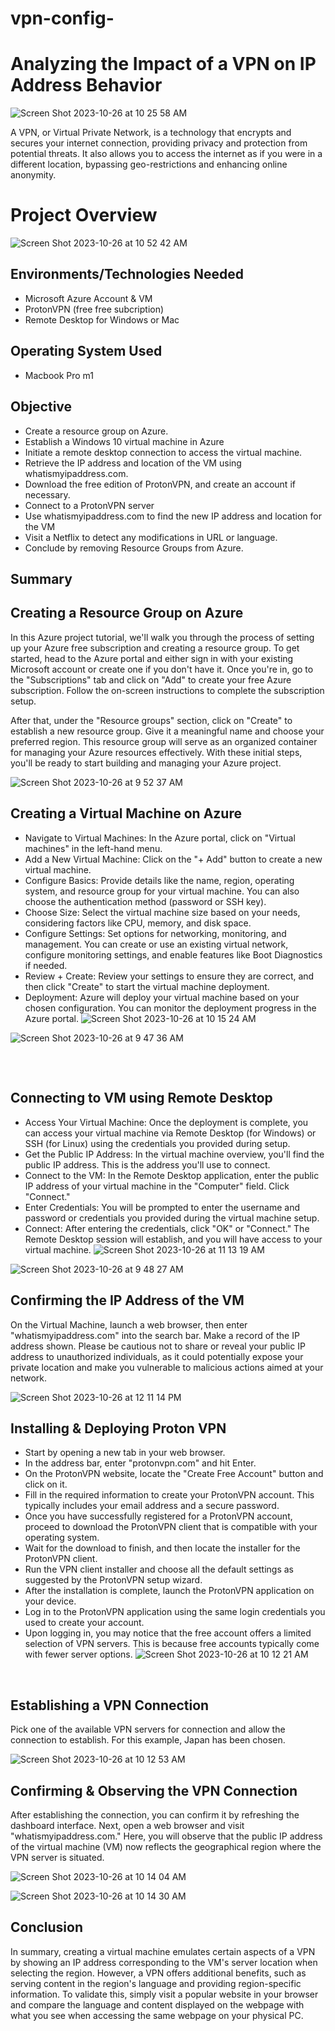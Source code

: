 # vpn-config-
<h1>Analyzing the Impact of a VPN on IP Address Behavior</h1>

![Screen Shot 2023-10-26 at 10 25 58 AM](https://github.com/Courela23/vpn-config/assets/136120929/92abb410-7d7b-4c51-b7a7-ee531e5e9d33)

A VPN, or Virtual Private Network, is a technology that encrypts and secures your internet connection, providing privacy and protection from potential threats. It also allows you to access the internet as if you were in a different location, bypassing geo-restrictions and enhancing online anonymity.

</p>

<h1>Project Overview</h1>

![Screen Shot 2023-10-26 at 10 52 42 AM](https://github.com/Courela23/vpn-config/assets/136120929/e4f54715-d145-47c9-b30c-4b6ba8c3df7c)


<h2>Environments/Technologies Needed</h2>

- Microsoft Azure Account & VM
- ProtonVPN (free free subcription)
-	Remote Desktop for Windows or Mac

<h2>Operating System Used </h2>

- Macbook Pro m1

<h2>Objective</h2>

- Create a resource group on Azure.
-	Establish a Windows 10 virtual machine in Azure
-	Initiate a remote desktop connection to access the virtual machine.
-	Retrieve the IP address and location of the VM using whatismyipaddress.com.
-	Download the free edition of ProtonVPN, and create an account if necessary.
-	Connect to a ProtonVPN server
-	Use whatismyipaddress.com to find the new IP address and location for the VM
-	Visit a Netflix to detect any modifications in URL or language.
-	Conclude by removing Resource Groups from Azure.

<h2>Summary</h2>

<p>
</p>
<p>
<h2>Creating a Resource Group on Azure</h2>
In this Azure project tutorial, we'll walk you through the process of setting up your Azure free subscription and creating a resource group. To get started, head to the Azure portal and either sign in with your existing Microsoft account or create one if you don't have it. Once you're in, go to the "Subscriptions" tab and click on "Add" to create your free Azure subscription. Follow the on-screen instructions to complete the subscription setup.

After that, under the "Resource groups" section, click on "Create" to establish a new resource group. Give it a meaningful name and choose your preferred region. This resource group will serve as an organized container for managing your Azure resources effectively. With these initial steps, you'll be ready to start building and managing your Azure project. 
 
![Screen Shot 2023-10-26 at 9 52 37 AM](https://github.com/Courela23/vpn-config/assets/136120929/3303eff0-46e7-4467-a2a5-d896abb27056)

<p>


<h2>Creating a Virtual Machine on Azure</h2>

- Navigate to Virtual Machines: In the Azure portal, click on "Virtual machines" in the left-hand menu.
-	Add a New Virtual Machine: Click on the "+ Add" button to create a new virtual machine.
-	Configure Basics: Provide details like the name, region, operating system, and resource group for your virtual machine. You can also choose the authentication method (password or SSH key).
-	Choose Size: Select the virtual machine size based on your needs, considering factors like CPU, memory, and disk space.
-	Configure Settings: Set options for networking, monitoring, and management. You can create or use an existing virtual network, configure monitoring settings, and enable features like Boot Diagnostics if needed.
-	Review + Create: Review your settings to ensure they are correct, and then click "Create" to start the virtual machine deployment.
-	Deployment: Azure will deploy your virtual machine based on your chosen configuration. You can monitor the deployment progress in the Azure portal.
![Screen Shot 2023-10-26 at 10 15 24 AM](https://github.com/Courela23/vpn-config/assets/136120929/bfd44264-cf0c-4452-ae94-e9b40b2b0532)

![Screen Shot 2023-10-26 at 9 47 36 AM](https://github.com/Courela23/vpn-config/assets/136120929/da173a28-0d2a-43ca-a81b-e5b1333b2c17)

<h2></h2>
<p>
 
</p>

<p>

<br />

<p>
<h2>Connecting to VM using Remote Desktop</h2>
 
-	Access Your Virtual Machine: Once the deployment is complete, you can access your virtual machine via Remote Desktop (for Windows) or SSH (for Linux) using the credentials you provided during setup.
-	Get the Public IP Address: In the virtual machine overview, you'll find the public IP address. This is the address you'll use to connect.
-	Connect to the VM: In the Remote Desktop application, enter the public IP address of your virtual machine in the "Computer" field. Click "Connect."
-	Enter Credentials: You will be prompted to enter the username and password or credentials you provided during the virtual machine setup.
-	Connect: After entering the credentials, click "OK" or "Connect." The Remote Desktop session will establish, and you will have access to your virtual machine.
![Screen Shot 2023-10-26 at 11 13 19 AM](https://github.com/Courela23/vpn-config/assets/136120929/9ef433ab-ca15-4b63-85f5-045179f5228d)

 ![Screen Shot 2023-10-26 at 9 48 27 AM](https://github.com/Courela23/vpn-config/assets/136120929/77493193-b86e-449d-a2dc-586f1677c192)

</p>
<p> 

<p>
<h2>Confirming the IP Address of the VM</h2>
On the Virtual Machine, launch a web browser, then enter "whatismyipaddress.com" into the search bar. Make a record of the IP address shown. Please be cautious not to share or reveal your public IP address to unauthorized individuals, as it could potentially expose your private location and make you vulnerable to malicious actions aimed at your network.

 ![Screen Shot 2023-10-26 at 12 11 14 PM](https://github.com/Courela23/vpn-config/assets/136120929/fc180e09-d07e-4795-8434-d6da3f9d0a95)
</p>
<p>  

</p>
<p>
 
</p>
<p>
</p>
<p>
<h2>Installing & Deploying Proton VPN</h2>
 
- Start by opening a new tab in your web browser.
-	In the address bar, enter "protonvpn.com" and hit Enter.
-	On the ProtonVPN website, locate the "Create Free Account" button and click on it.
-	Fill in the required information to create your ProtonVPN account. This typically includes your email address and a secure password.
-	Once you have successfully registered for a ProtonVPN account, proceed to download the ProtonVPN client that is compatible with your operating system.
-	Wait for the download to finish, and then locate the installer for the ProtonVPN client.
-	Run the VPN client installer and choose all the default settings as suggested by the ProtonVPN setup wizard.
-	After the installation is complete, launch the ProtonVPN application on your device.
-	Log in to the ProtonVPN application using the same login credentials you used to create your account.
-	Upon logging in, you may notice that the free account offers a limited selection of VPN servers. This is because free accounts typically come with fewer server options.
![Screen Shot 2023-10-26 at 10 12 21 AM](https://github.com/Courela23/vpn-config/assets/136120929/6213e6e5-b5fa-43fd-98b5-252e2f0e0c56)
</p>
<br /> 
</p>
<p>  

<h2>Establishing a VPN Connection</h2>
Pick one of the available VPN servers for connection and allow the connection to establish. For this example, Japan has been chosen.
</p>  

![Screen Shot 2023-10-26 at 10 12 53 AM](https://github.com/Courela23/vpn-config/assets/136120929/1eb84e7f-8d99-425f-8651-fab1263b4f8c)
<p>

<h2>Confirming & Observing the VPN Connection</h2>
After establishing the connection, you can confirm it by refreshing the dashboard interface. Next, open a web browser and visit "whatismyipaddress.com." Here, you will observe that the public IP address of the virtual machine (VM) now reflects the geographical region where the VPN server is situated. 

![Screen Shot 2023-10-26 at 10 14 04 AM](https://github.com/Courela23/vpn-config/assets/136120929/d07447f7-f5a9-48df-a905-b4c3f7348e36)
 
![Screen Shot 2023-10-26 at 10 14 30 AM](https://github.com/Courela23/vpn-config/assets/136120929/56330199-751e-4320-8ade-43a93420cd2e)

</p>
<p>
<h2>Conclusion</h2> 
</p>
  
In summary, creating a virtual machine emulates certain aspects of a VPN by showing an IP address corresponding to the VM's server location when selecting the region. However, a VPN offers additional benefits, such as serving content in the region's language and providing region-specific information. To validate this, simply visit a popular website in your browser and compare the language and content displayed on the webpage with what you see when accessing the same webpage on your physical PC.
</p>
<br />
